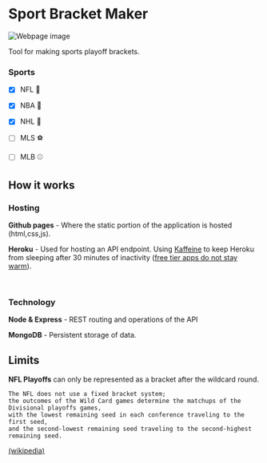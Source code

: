 # Sport Bracket Maker

![Webpage image](https://imgur.com/F6eZkCy.png)

Tool for making sports playoff brackets.


### Sports
- [x] NFL 🏈
- [x] NBA 🏀
- [x] NHL 🏒
- [ ] MLS ⚽️
- [ ] MLB ⚾️


## How it works 
### Hosting

**Github pages** - Where the static portion of the application is hosted (html,css,js).

**Heroku** - Used for hosting an API endpoint.  Using [Kaffeine](http://kaffeine.herokuapp.com/) to keep Heroku from sleeping after 30 minutes of inactivity ([free tier apps do not stay warm](https://express-api-app.herokuapp.com/)).

<br>

### Technology

**Node & Express** - REST routing and operations of the API

**MongoDB** - Persistent storage of data.

## Limits

**NFL Playoffs** can only be represented as a bracket after the wildcard round. 
```
The NFL does not use a fixed bracket system; 
the outcomes of the Wild Card games determine the matchups of the Divisional playoffs games, 
with the lowest remaining seed in each conference traveling to the first seed, 
and the second-lowest remaining seed traveling to the second-highest remaining seed.
```
[(wikipedia)](https://en.wikipedia.org/wiki/NFL_playoffs)
